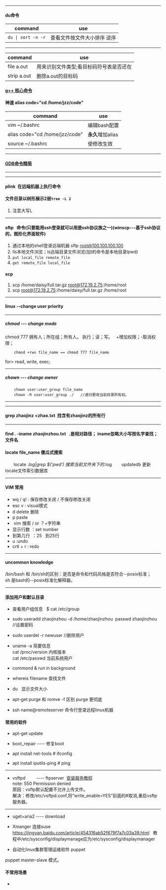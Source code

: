 
---

#### du命令

|command|use|
|----|----|
|`du \| sort -n -r`| 查看文件按文件大小排序 逆序|



---

|command|use|
|---|---|
|file a.out|用来识别文件类型;看目标码符号表是否还在 | 
|strip a.out| 删除a.out的目标码|


#### [g++ 核心命令](https://github.com/zhaojinzhou/notes/blob/master/linux/g++.md)

#### 神速 alias code="cd /home/jzz/code"

| command | use |
|----|---|
| vim ~/.bashrc | 编辑bash配置 |
|alias code="cd /home/jzz/code"| **永久**增加alias|
|source ~/.bashrc | 使修改生效|



----

#### [GDB命令精简](https://github.com/zhaojinzhou/notes/blob/master/linux/GDB.md)
---

---


#### plink  在远端机器上执行命令

#### 文件目录以树形展示2层`tree -L 2`
1. 注意大写L

---

#### sftp   命令(只要能用ssh登录就可以用是ssh协议族之一)(winscp---基于ssh协议的，图形化界面软件)

1. 通过本地的shell登录远端机器 sftp root@100.100.100.100
2. lls本地文件浏览；ls远端目录文件浏览(加l的命令是本地目录lpwd)
3. `put local_file remote_file`
4. `get remote_file local_file`
#### scp 

1. scp /home/daisy/full.tar.gz root@172.19.2.75:/home/root 
2. scp root@172.19.2.75:/home/daisy/full.tar.gz /home/root 


---
#### linux --change user priority
---

##### chmod --- change mode   
chmod 777 拥有人；所在组；所有人。 执行；读；写。  
+增加权限；-取消权限；  

        chmod +rwx file_name == chmod 777 file_name  
        
for> read, write, exec;  

---

##### chown --- change owner
        chown user:user_group file_name
        chown -R user:user_group ./   //递归更改当前目录所有权。  
        
---
---

#### grep zhaojinz <zhao.txt  找含有zhaojinz的所有行  

---

#### find . -iname zhaojinzhou.txt   .是相对路径； iname忽略大小写按名字查找； 文件名

#### locate file_name 傻瓜式搜索
        locate *.log|grep $('pwd') 搜索当前文件夹下的*.log
        updatedb 更新locate文件索引数据库


---

#### VIM 常用
* wq / q! : 保存修改关闭 / 不保存修改关闭
* esc v : visual模式
* d delete 删除
* p paste
*  vim 搜索 / or ？+字符串
* 显示行数 ：set number
* 到第几行  ：25   到25行
* u :undo
* crtl + r :  redo 

---

#### uncommon knowledge

/bin/bash 和 /bin/sh的区别：是否是命令和代码风格是否符合--posix标准； sh 是bash的--posix标准化解释器。

-----

#### 添加用户和默认目录

* 查看用户组信息    $ cat /etc/group  

* sudo useradd zhaojinzhou -d /home/zhaojinzhou 
  passwd zhaojinzhou                                 //设置密码  
  
* sudo userdel -r newuser //删除用户

* uname -a 简要信息  
  cat /proc/version 内核版本  
  cat /etc/passwd 当前系统用户

* commond & run in background

* whereis filename 查找文件

* du  
 显示文件大小  
   
* apt-get purge 和 romve -f 区别 purge 更彻底

* ssh name@remoteserver 命令行登录远程linux机器

#### 常用的软件

* apt-get update

* boot_repair    ---- 修复boot  

* apt install net-tools       # ifconfig 

* apt install iputils-ping     # ping



----  

* vsftpd         ---- ftpserver  [安装服务教程](http://www.krizna.com/ubuntu/setup-ftp-server-on-ubuntu-14-04-vsftpd/)  
  note:
  550 Permission denied  
  原因：vsftp默认配置不允许上传文件。  
  解决：修改/etc/vsftpd.conf,将“write_enable=YES”前面的#取消,重启vsftp服务器。  

----

* uget+aria2     ---- download

* Xmanger 连接suse https://jingyan.baidu.com/article/454316ab52f679f7a7c03a39.html  
教程中/etc/sysconfig/displaymanage应为/etc/sysconfig/displaymanager

* 自动化linux集群管理运维软件 puppet

puppet master-slave 模式。



#### 不常用场景

* 
